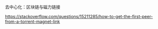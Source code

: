 去中心化：区块链与磁力链接

https://stackoverflow.com/questions/15211285/how-to-get-the-first-peer-from-a-torrent-magnet-link